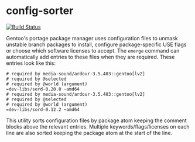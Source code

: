 # config-sorter

[![Build Status](https://travis-ci.org/garymacindoe/config-sorter.svg?branch=master)](https://travis-ci.org/garymacindoe/config-sorter)

Gentoo's portage package manager uses configuration files to unmask unstable branch packages to install, configure package-specific USE flags or choose which software licenses to accept.  The ```emerge``` command can automatically add entries to these files when they are required.  These entries look like this:

```
# required by media-sound/ardour-3.5.403::gentoo[lv2]  
# required by @selected  
# required by @world (argument)  
=dev-libs/serd-0.20.0 ~amd64  
# required by media-sound/ardour-3.5.403::gentoo[lv2]  
# required by @selected  
# required by @world (argument)  
=dev-libs/sord-0.12.2 ~amd64  
```

This utility sorts configuration files by package atom keeping the comment blocks above the relevant entries.  Multiple keywords/flags/licenses on each line are also sorted keeping the package atom at the start of the line.
